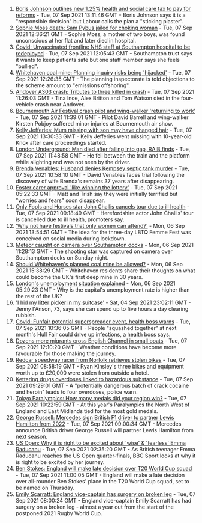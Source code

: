1. [Boris Johnson outlines new 1.25% health and social care tax to pay for reforms](https://www.bbc.co.uk/news/uk-politics-58476632?at_medium=RSS&at_campaign=KARANGA) - Tue, 07 Sep 2021 13:11:46 GMT - Boris Johnson says it is a "responsible decision" but Labour calls the plan a "sticking plaster".
2. [Sophie Moss death: Sam Pybus jailed for choking woman](https://www.bbc.co.uk/news/uk-england-tees-58474727?at_medium=RSS&at_campaign=KARANGA) - Tue, 07 Sep 2021 12:36:21 GMT - Sophie Moss, a mother of two boys, was found unconscious at her flat and later died in hospital.
3. [Covid: Unvaccinated frontline NHS staff at Southampton hospital to be redeployed](https://www.bbc.co.uk/news/uk-england-hampshire-58408971?at_medium=RSS&at_campaign=KARANGA) - Tue, 07 Sep 2021 12:05:43 GMT - Southampton trust says it wants to keep patients safe but one staff member says she feels "bullied".
4. [Whitehaven coal mine: Planning inquiry risks being 'hijacked'](https://www.bbc.co.uk/news/uk-england-cumbria-58467209?at_medium=RSS&at_campaign=KARANGA) - Tue, 07 Sep 2021 12:26:35 GMT - The planning inspectorate is told objections to the scheme amount to "emissions offshoring".
5. [Andover A303 crash: Tributes to three killed in crash](https://www.bbc.co.uk/news/uk-england-hampshire-58474155?at_medium=RSS&at_campaign=KARANGA) - Tue, 07 Sep 2021 11:26:03 GMT - Tina Ince, Alex Britton and Tom Watson died in the four-vehicle crash near Andover.
6. [Bournemouth Air Festival crash pilot and wing-walker 'returning to work'](https://www.bbc.co.uk/news/uk-england-dorset-58475187?at_medium=RSS&at_campaign=KARANGA) - Tue, 07 Sep 2021 11:39:01 GMT - Pilot David Barrell and wing-walker Kirsten Pobjoy suffered minor injuries at Bournemouth air show.
7. [Kelly Jefferies: Mum missing with son may have changed hair](https://www.bbc.co.uk/news/uk-england-bristol-58476103?at_medium=RSS&at_campaign=KARANGA) - Tue, 07 Sep 2021 13:30:33 GMT - Kelly Jefferies went missing with 10-year-old Knox after care proceedings started.
8. [London Underground: Man died after falling into gap, RAIB finds](https://www.bbc.co.uk/news/uk-england-london-58407238?at_medium=RSS&at_campaign=KARANGA) - Tue, 07 Sep 2021 11:48:58 GMT - He fell between the train and the platform while alighting and was not seen by the driver.
9. [Brenda Venables: Husband denies Kempsey septic tank murder](https://www.bbc.co.uk/news/uk-england-hereford-worcester-58476373?at_medium=RSS&at_campaign=KARANGA) - Tue, 07 Sep 2021 10:58:10 GMT - David Venables faces trial following the discovery of wife Brenda's remains 37 years after disappearing.
10. [Foster carer approval 'like winning the lottery'](https://www.bbc.co.uk/news/uk-england-birmingham-58428668?at_medium=RSS&at_campaign=KARANGA) - Tue, 07 Sep 2021 05:22:33 GMT - Matt and Trish say they were initially terrified but "worries and fears" soon disappear.
11. [Only Fools and Horses star John Challis cancels tour due to ill health](https://www.bbc.co.uk/news/uk-england-hereford-worcester-58473454?at_medium=RSS&at_campaign=KARANGA) - Tue, 07 Sep 2021 09:18:49 GMT - Herefordshire actor John Challis' tour is cancelled due to ill health, promoters say.
12. ['Why not have festivals that only women can attend?'](https://www.bbc.co.uk/news/uk-england-derbyshire-58464519?at_medium=RSS&at_campaign=KARANGA) - Mon, 06 Sep 2021 13:54:51 GMT - The idea for the three-day LBTQ Femme Fest was conceived on social media during lockdown.
13. [Meteor caught on camera over Southampton docks](https://www.bbc.co.uk/news/uk-england-hampshire-58464279?at_medium=RSS&at_campaign=KARANGA) - Mon, 06 Sep 2021 11:28:13 GMT - The shooting star was captured on camera over Southampton docks on Sunday night.
14. [Should Whitehaven's planned coal mine be allowed?](https://www.bbc.co.uk/news/uk-england-cumbria-58467220?at_medium=RSS&at_campaign=KARANGA) - Mon, 06 Sep 2021 15:38:29 GMT - Whitehaven residents share their thoughts on what could become the UK's first deep mine in 30 years.
15. [London's unemployment situation explained](https://www.bbc.co.uk/news/uk-england-london-58440690?at_medium=RSS&at_campaign=KARANGA) - Mon, 06 Sep 2021 05:29:23 GMT - Why is the capital's unemployment rate is higher than the rest of the UK?
16. ['I hid my litter picker in my suitcase'](https://www.bbc.co.uk/news/uk-england-leicestershire-58409725?at_medium=RSS&at_campaign=KARANGA) - Sat, 04 Sep 2021 23:02:11 GMT - Jenny I'Anson, 73, says she can spend up to five hours a day clearing rubbish.
17. [Covid: Funfair potential superspreader event, health boss warns](https://www.bbc.co.uk/news/uk-england-humber-58442660?at_medium=RSS&at_campaign=KARANGA) - Tue, 07 Sep 2021 10:36:05 GMT - People "squashed together" at next month's Hull Fair could drive up infections, a health boss says.
18. [Dozens more migrants cross English Channel in small boats](https://www.bbc.co.uk/news/uk-england-kent-58473698?at_medium=RSS&at_campaign=KARANGA) - Tue, 07 Sep 2021 12:10:20 GMT - Weather conditions have become more favourable for those making the journey.
19. [Redcar speedway racer from Norfolk retrieves stolen bikes](https://www.bbc.co.uk/news/uk-england-norfolk-58473624?at_medium=RSS&at_campaign=KARANGA) - Tue, 07 Sep 2021 08:58:19 GMT - Ryan Kinsley's three bikes and equipment worth up to £20,000 were stolen from outside a hotel.
20. [Kettering drugs overdoses linked to hazardous substance](https://www.bbc.co.uk/news/uk-england-northamptonshire-58473593?at_medium=RSS&at_campaign=KARANGA) - Tue, 07 Sep 2021 09:29:01 GMT - A "potentially dangerous batch of crack cocaine and heroin" leads to four overdoses, police warn.
21. [Tokyo Paralympics: How many medals did your region win?](https://www.bbc.co.uk/news/uk-england-58465814?at_medium=RSS&at_campaign=KARANGA) - Tue, 07 Sep 2021 10:22:59 GMT - At this year's Paralympics the North West of England and East Midlands tied for the most gold medals.
22. [George Russell: Mercedes sign British F1 driver to partner Lewis Hamilton from 2022](https://www.bbc.co.uk/sport/formula1/58474646?at_medium=RSS&at_campaign=KARANGA) - Tue, 07 Sep 2021 09:00:34 GMT - Mercedes announce British driver George Russell will partner Lewis Hamilton from next season.
23. [US Open: Why it is right to be excited about 'wise' & 'fearless' Emma Raducanu](https://www.bbc.co.uk/sport/tennis/58469895?at_medium=RSS&at_campaign=KARANGA) - Tue, 07 Sep 2021 02:35:20 GMT - As British teenager Emma Raducanu reaches the US Open quarter-finals, BBC Sport looks at why it is right to be excited by her journey.
24. [Ben Stokes: England will make late decision over T20 World Cup squad](https://www.bbc.co.uk/sport/cricket/58469736?at_medium=RSS&at_campaign=KARANGA) - Tue, 07 Sep 2021 11:00:05 GMT - England will make a late decision over all-rounder Ben Stokes' place in the T20 World Cup squad, set to be named on Thursday.
25. [Emily Scarratt: England vice-captain has surgery on broken leg](https://www.bbc.co.uk/sport/rugby-union/58473082?at_medium=RSS&at_campaign=KARANGA) - Tue, 07 Sep 2021 08:00:24 GMT - England vice-captain Emily Scarratt has had surgery on a broken leg - almost a year out from the start of the postponed 2021 Rugby World Cup.
